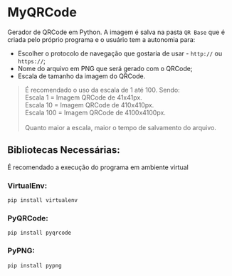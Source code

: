 # MyQRCode

Gerador de QRCode em Python. A imagem é salva na pasta `QR Base` que é criada pelo próprio programa e o usuário tem a autonomia para:

* Escolher o protocolo de navegação que gostaria de usar - `http://` ou `https://`;
* Nome do arquivo em PNG que será gerado com o QRCode;
* Escala de tamanho da imagem do QRCode.

>É recomendado o uso da escala de 1 até 100. Sendo:
<br> Escala 1 = Imagem QRCode de 41x41px.
<br> Escala 10 = Imagem QRCode de 410x410px.
<br> Escala 100 = Imagem QRCode de 4100x4100px.
<br><br> Quanto maior a escala, maior o tempo de salvamento do arquivo.

## Bibliotecas Necessárias:

É recomendado a execução do programa em ambiente virtual

### VirtualEnv:
`pip install virtualenv`

### PyQRCode:
`pip install pyqrcode`

### PyPNG:
`pip install pypng`
